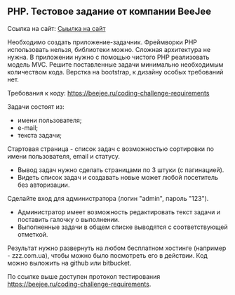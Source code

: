 ## PHP. Тестовое задание от компании BeeJee
Ссылка на сайт: [Сыылка на сайт](http://site2.ksv-test.ru/)

Необходимо создать приложение-задачник. Фреймворки PHP использовать нельзя, библиотеки можно. Сложная архитектура не нужна.
В приложении нужно с помощью чистого PHP реализовать модель MVC. Решите поставленные задачи минимально необходимым количеством кода.
Верстка на bootstrap, к дизайну особых требований нет.

Требования к коду: https://beejee.ru/coding-challenge-requirements

Задачи состоят из:
- имени пользователя;
- е-mail;
- текста задачи;

Стартовая страница - список задач с возможностью сортировки по имени пользователя, email и статусу.
- Вывод задач нужно сделать страницами по 3 штуки (с пагинацией).
- Видеть список задач и создавать новые может любой посетитель без авторизации.

Сделайте вход для администратора (логин "admin", пароль "123").
- Администратор имеет возможность редактировать текст задачи и поставить галочку о выполнении.
- Выполненные задачи в общем списке выводятся с соответствующей отметкой.

Результат нужно развернуть на любом бесплатном хостинге (например - zzz.com.ua), чтобы можно было посмотреть его в действии. Код можно выложить на github или bitbucket.

По ссылке выше доступен протокол тестирования https://beejee.ru/coding-challenge-requirements.
